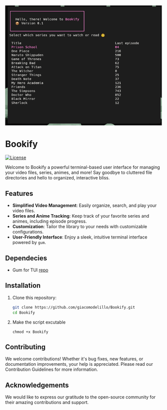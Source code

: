 <p align="center">
  <img src="screenshot.png" alt="Your Library Logo" >
</p>

# Bookify

[![License](https://img.shields.io/badge/License-MIT-blue.svg)](LICENSE)

Welcome to Bookify a powerful terminal-based user interface for managing your video files, series, animes, and more! Say goodbye to cluttered file directories and hello to organized, interactive bliss.

## Features

- **Simplified Video Management**: Easily organize, search, and play your video files.
- **Series and Anime Tracking**: Keep track of your favorite series and animes, including episode progress.
- **Customization**: Tailor the library to your needs with customizable configurations.
- **User-Friendly Interface**: Enjoy a sleek, intuitive terminal interface powered by `gum`.

## Dependecies 

- Gum for TUI [repo](https://github.com/charmbracelet/gum)

## Installation

1. Clone this repository:
   ```sh
   git clone https://github.com/giacomodelillo/Bookify.git
   cd Bookify
   ```
2. Make the script excutable 
   ```
   chmod +x Bookify
   ```
## Contributing
We welcome contributions! Whether it's bug fixes, new features, or documentation improvements, your help is appreciated. Please read our Contribution Guidelines for more information.

## Acknowledgements
We would like to express our gratitude to the open-source community for their amazing contributions and support.